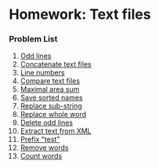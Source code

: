 ﻿Homework: Text files
====================

### Problem List

1. [Odd lines](./01_OddLines)
1. [Concatenate text files](./02_ConcatenateTextFiles)
1. [Line numbers](./03_LineNumbers)
1. [Compare text files](./04_CompareTextFiles)
1. [Maximal area sum](./05_MaximalAreaSum)
1. [Save sorted names](./06_SaveSortedNames)
1. [Replace sub-string](./07_ReplaceSubstring)
1. [Replace whole word](./08_ReplaceWholeWord)
1. [Delete odd lines](./09_DeleteOddLines)
1. [Extract text from XML](./10_ExtractTextFromXML)
1. [Prefix "test"](./11_PrefixTest)
1. [Remove words](./12_RemoveWords)
1. [Count words](./13_CountWords)